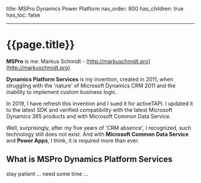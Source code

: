 title: MSPro Dynamics Power Platform
nav_order: 800
has_children: true
has_toc: false

---

# {{page.title}}

**MSPro** is me: Markus Schmidt - [http://markuschmidt.pro](http://markuschmidt.pro)

**Dynamics Platform Services** is my invention, created in 2011, when struggling with the 'nature' of Microsoft Dynamics CRM 2011 and the inability to implement custom business logic. 

In 2019, I have refresh this invention and I sued it for activeTAPI. I updated it to the latest SDK and verified compatibility with the latest Microsoft Dynamics 365 products and with Microsoft Common Data Service. 

Well, surprisingly, after my five years of 'CRM absence', I recognized, such technology still does not exist. And with **Microsoft Common Data Service** and **Power Apps**, I think, it is required more than ever.

## What is MSPro Dynamics Platform Services

stay patient ... need some time ...

